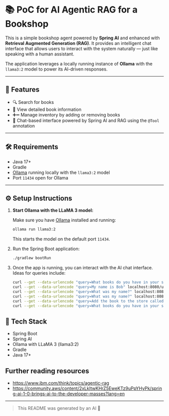 # 📚 PoC for AI Agentic RAG for a Bookshop 

This is a simple bookshop agent powered by **Spring AI** and enhanced with **Retrieval Augmented Generation (RAG)**. It provides an intelligent chat interface that allows users to interact with the system naturally — just like speaking with a human assistant.

The application leverages a locally running instance of **Ollama** with the `llama3:2` model to power its AI-driven responses.

---

## 🚀 Features

- 🔍 Search for books
- 📖 View detailed book information
- ➕➖ Manage inventory by adding or removing books
- 🤖 Chat-based interface powered by Spring AI and RAG using the `@Tool` annotation

---

## 🛠️ Requirements

- Java 17+
- Gradle
- [Ollama](https://ollama.com/) running locally with the `llama3:2` model
- Port `11434` open for Ollama

---

## ⚙️ Setup Instructions

1. **Start Ollama with the LLaMA 3 model:**

   Make sure you have [Ollama](https://ollama.com/) installed and running:

   ```bash
   ollama run llama3:2
   ```
   This starts the model on the default port `11434`.

2. Run the Spring Boot application:
    ```bash 
    ./gradlew bootRun
    ```

3. Once the app is running, you can interact with the AI chat interface. Ideas for queries include:
    ```bash
   curl --get --data-urlencode "query=What books do you have in your store?" localhost:8080/user/1/chat
   curl --get --data-urlencode "query=My name is Bob" localhost:8080/user/1/chat
   curl --get --data-urlencode "query=What was my name?" localhost:8080/user/1/chat
   curl --get --data-urlencode "query=What was my name?" localhost:8080/user/2/chat
   curl --get --data-urlencode "query=Add the book to the store called When AIs Take Over from the author John Doe" localhost:8080/user/2/chat
   curl --get --data-urlencode "query=What books do you have in your store?" localhost:8080/user/1/chat
   ```

## 🧱 Tech Stack

- Spring Boot
- Spring AI
- Ollama with LLaMA 3 (llama3:2)
- Gradle
- Java 17+

## Further reading resources 

- https://www.ibm.com/think/topics/agentic-rag
- https://community.aws/content/2xLkItwKHrZ5EweKTz9uPpYHyPk/spring-ai-1-0-brings-ai-to-the-developer-masses?lang=en

---

> This README was generated by an AI 🤖

